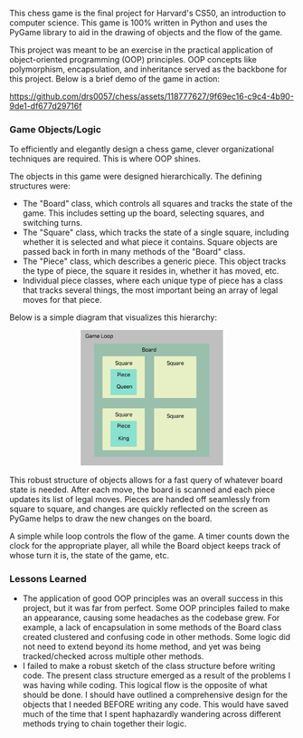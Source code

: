 This chess game is the final project for Harvard's CS50, an introduction to computer science.
This game is 100% written in Python and uses the PyGame library to aid in the drawing of objects and the flow of the game.

This project was meant to be an exercise in the practical application of object-oriented programming (OOP) principles.
OOP concepts like polymorphism, encapsulation, and inheritance served as the backbone for this project.
Below is a brief demo of the game in action:


https://github.com/drs0057/chess/assets/118777627/9f69ec16-c9c4-4b90-9de1-df677d29716f


### Game Objects/Logic
To efficiently and elegantly design a chess game, clever organizational techniques are required. This is where OOP shines. 

The objects in this game were designed hierarchically. The defining structures were:
- The "Board" class, which controls all squares and tracks the state of the game. This includes setting up the board, selecting squares, and switching turns.
- The "Square" class, which tracks the state of a single square, including whether it is selected and what piece it contains. Square objects are passed back in forth in many methods of the "Board" class.
- The "Piece" class, which describes a generic piece. This object tracks the type of piece, the square it resides in, whether it has moved, etc.
- Individual piece classes, where each unique type of piece has a class that tracks several things, the most important being an array of legal moves for that piece.

Below is a simple diagram that visualizes this hierarchy:

<div align="center">
  <img src="media/logic_structure" alt="Visual of the logic structure" style="width:50%;">
</div>

This robust structure of objects allows for a fast query of whatever board state is needed. After each move, the board is scanned and each piece updates its list of legal moves. 
Pieces are handed off seamlessly from square to square, and changes are quickly reflected on the screen as PyGame helps to draw the new changes on the board.

A simple while loop controls the flow of the game. A timer counts down the clock for the appropriate player, all while the Board object keeps track of whose turn it is, the state of the game, etc. 

### Lessons Learned
- The application of good OOP principles was an overall success in this project, but it was far from perfect. Some OOP principles failed to make an appearance, causing some headaches as the codebase grew. For example, a lack of encapsulation in some methods of the Board class created clustered and confusing code in other methods. Some logic did not need to extend beyond its home method, and yet was being tracked/checked across multiple other methods.
- I failed to make a robust sketch of the class structure before writing code. The present class structure emerged as a result of the problems I was having while coding. This logical flow is the opposite of what should be done. I should have outlined a comprehensive design for the objects that I needed BEFORE writing any code. This would have saved much of the time that I spent haphazardly wandering across different methods trying to chain together their logic.


